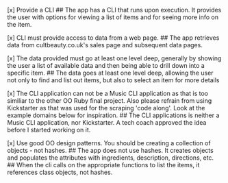 [x] Provide a CLI
    ## The app has a CLI that runs upon execution. It provides the user with options for viewing a list of items and for seeing more info on the item.

[x] CLI must provide access to data from a web page.
    ## The app retrieves data from cultbeauty.co.uk's sales page and subsequent data pages.

[x] The data provided must go at least one level deep, generally by showing the user a list of available data and then being able to drill
    down into a specific item.
    ## The data goes at least one level deep, allowing the user not only to find and list out items, but also to select an item for more details

[x] The CLI application can not be a Music CLI application as that is too similiar to the other OO Ruby final project. Also please refrain
    from using Kickstarter as that was used for the scraping 'code along'. Look at the example domains below for inspiration.
    ## The CLI applications is neither a Music CLI application, nor Kickstarter. A tech coach approved the idea before I started working on it.

[x] Use good OO design patterns. You should be creating a collection of objects - not hashes.
    ## The app does not use hashes. It creates objects and populates the attributes with ingredients, description, directions, etc.
    ## When the cli calls on the appropriate functions to list the items, it references class objects, not hashes.
